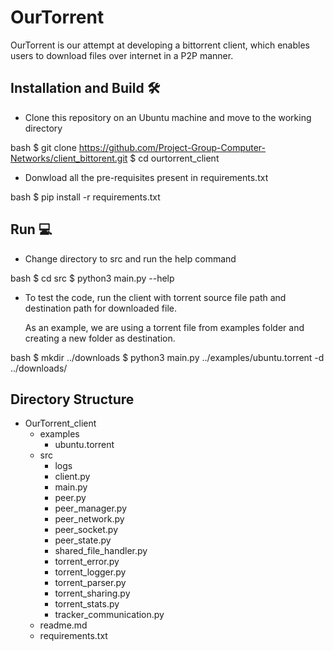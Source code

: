 # OurTorrent

OurTorrent is our attempt at developing a bittorrent client, which enables users to download files over internet in a P2P manner.

## Installation and Build :hammer_and_wrench:

* Clone this repository on an Ubuntu machine and move to the working directory

bash
    $ git clone https://github.com/Project-Group-Computer-Networks/client_bittorent.git
    $ cd ourtorrent_client


* Donwload all the pre-requisites present in requirements.txt 

bash
    $ pip install -r requirements.txt


## Run :computer:

* Change directory to src and run the help command

bash
    $ cd src
    $ python3 main.py --help


* To test the code, run the client with torrent source file path and destination path for downloaded file.

    As an example, we are using a torrent file from examples folder and creating a new folder as destination.

bash
    $ mkdir ../downloads
    $ python3 main.py ../examples/ubuntu.torrent -d ../downloads/


## Directory Structure


-  OurTorrent_client
    -  examples
        -  ubuntu.torrent
    -  src
        -  logs
        -  client.py
        -  main.py
        -  peer.py
        -  peer_manager.py
        -  peer_network.py
        -  peer_socket.py
        -  peer_state.py
        -  shared_file_handler.py
        -  torrent_error.py
        -  torrent_logger.py
        -  torrent_parser.py
        -  torrent_sharing.py
        -  torrent_stats.py
        -  tracker_communication.py
    -  readme.md
    -  requirements.txt
